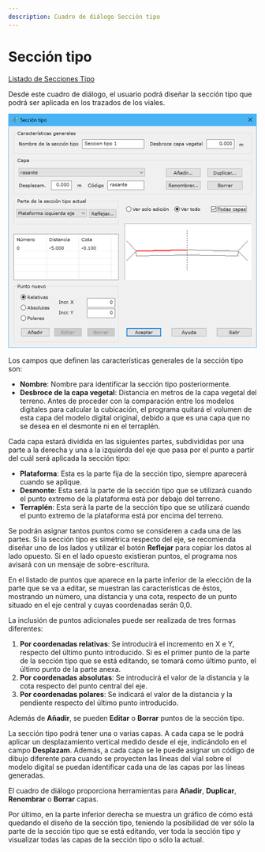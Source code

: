 ```yaml
---
description: Cuadro de diálogo Sección tipo
---
```


# Sección tipo

[Listado de Secciones Tipo](listado-secciones-tipo.md)

Desde este cuadro de diálogo, el usuario podrá diseñar la sección tipo que podrá ser aplicada en los trazados de los viales.

![Cuadro de diálogo Sección Tipo](../../../.gitbook/assets/image-92.png)

Los campos que definen las características generales de la sección tipo son:

* **Nombre**: Nombre para identificar la sección tipo posteriormente.
* **Desbroce de la capa vegetal**: Distancia en metros de la capa vegetal del terreno. Antes de proceder con la comparación entre los modelos digitales para calcular la cubicación, el programa quitará el volumen de esta capa del modelo digital original, debido a que es una capa que no se desea en el desmonte ni en el terraplén.

Cada capa estará dividida en las siguientes partes, subdivididas por una parte a la derecha y una a la izquierda del eje que pasa por el punto a partir del cuál será aplicada la sección tipo:

* **Plataforma**: Esta es la parte fija de la sección tipo, siempre aparecerá cuando se aplique.
* **Desmonte**: Esta será la parte de la sección tipo que se utilizará cuando el punto extremo de la plataforma está por debajo del terreno.
* **Terraplén**: Esta será la parte de la sección tipo que se utilizará cuando el punto extremo de la plataforma está por encima del terreno.

Se podrán asignar tantos puntos como se consideren a cada una de las partes. Si la sección tipo es simétrica respecto del eje, se recomienda diseñar uno de los lados y utilizar el botón **Reflejar** para copiar los datos al lado opuesto. Si en el lado opuesto existieran puntos, el programa nos avisará con un mensaje de sobre-escritura.

En el listado de puntos que aparece en la parte inferior de la elección de la parte que se va a editar, se muestran las características de éstos, mostrando un número, una distancia y una cota, respecto de un punto situado en el eje central y cuyas coordenadas serán 0,0.

La inclusión de puntos adicionales puede ser realizada de tres formas diferentes:

1. **Por coordenadas relativas**: Se introducirá el incremento en X e Y, respecto del último punto introducido. Si es el primer punto de la parte de la sección tipo que se está editando, se tomará como último punto, el último punto de la parte anexa.
2. **Por coordenadas absolutas**: Se introducirá el valor de la distancia y la cota respecto del punto central del eje.
3. **Por coordenadas polares**: Se indicará el valor de la distancia y la pendiente respecto del último punto introducido.

Además de **Añadir**, se pueden **Editar** o **Borrar** puntos de la sección tipo.

La sección tipo podrá tener una o varias capas. A cada capa se le podrá aplicar un desplazamiento vertical medido desde el eje, indicándolo en el campo **Desplazam**. Además, a cada capa se le puede asignar un código de dibujo diferente para cuando se proyecten las líneas del vial sobre el modelo digital se puedan identificar cada una de las capas por las líneas generadas.

El cuadro de diálogo proporciona herramientas para **Añadir**, **Duplicar**, **Renombrar** o **Borrar** capas.

Por último, en la parte inferior derecha se muestra un gráfico de cómo está quedando el diseño de la sección tipo, teniendo la posibilidad de ver sólo la parte de la sección tipo que se está editando, ver toda la sección tipo y visualizar todas las capas de la sección tipo o sólo la actual.
